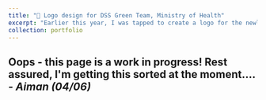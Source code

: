 ```yaml
---
title: "🎨 Logo design for DSS Green Team, Ministry of Health"
excerpt: "Earlier this year, I was tapped to create a logo for the newly-established Department of Scientific Services Green Team under Brunei’s Ministry of Health! [Read more here](/portfolio/portfolio_logo_dss_green). <br/><img src='/images/portfolio_dss_green.png'>"
collection: portfolio
---
```


Oops - this page is a work in progress! Rest assured, I'm getting this sorted at the moment.... - _Aiman (04/06)_
------